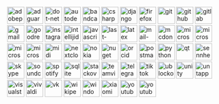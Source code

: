 
[<img src='https://cdn.jsdelivr.net/npm/simple-icons@3.0.1/icons/adobephotoshop.svg' alt='adobephotoshop' height='40'>](ps)  [<img src='https://cdn.jsdelivr.net/npm/simple-icons@3.0.1/icons/adguard.svg' alt='adguard' height='40'>](adg)  [<img src='https://cdn.jsdelivr.net/npm/simple-icons@3.0.1/icons/dot-net.svg' alt='dot-net' height='40'>](kjh)  [<img src='https://cdn.jsdelivr.net/npm/simple-icons@3.0.1/icons/autodesk.svg' alt='autodesk' height='40'>](autodesk)  [<img src='https://cdn.jsdelivr.net/npm/simple-icons@3.0.1/icons/bandcamp.svg' alt='bandcamp' height='40'>](bandcamp)  [<img src='https://cdn.jsdelivr.net/npm/simple-icons@3.0.1/icons/csharp.svg' alt='csharp' height='40'>](c#)  [<img src='https://cdn.jsdelivr.net/npm/simple-icons@3.0.1/icons/django.svg' alt='django' height='40'>](django)  [<img src='https://cdn.jsdelivr.net/npm/simple-icons@3.0.1/icons/firefox.svg' alt='firefox' height='40'>](ff)  [<img src='https://cdn.jsdelivr.net/npm/simple-icons@3.0.1/icons/git.svg' alt='git' height='40'>](git)  [<img src='https://cdn.jsdelivr.net/npm/simple-icons@3.0.1/icons/github.svg' alt='github' height='40'>](fghdf)  [<img src='https://cdn.jsdelivr.net/npm/simple-icons@3.0.1/icons/gitlab.svg' alt='gitlab' height='40'>](gitlab)  [<img src='https://cdn.jsdelivr.net/npm/simple-icons@3.0.1/icons/gmail.svg' alt='gmail' height='40'>](gmail)  [<img src='https://cdn.jsdelivr.net/npm/simple-icons@3.0.1/icons/goodreads.svg' alt='goodreads' height='40'>](goodreads)  [<img src='https://cdn.jsdelivr.net/npm/simple-icons@3.0.1/icons/instagram.svg' alt='instagram' height='40'>](insta)  [<img src='https://cdn.jsdelivr.net/npm/simple-icons@3.0.1/icons/intellijidea.svg' alt='intellijidea' height='40'>](dd)  [<img src='https://cdn.jsdelivr.net/npm/simple-icons@3.0.1/icons/javascript.svg' alt='javascript' height='40'>](js)  [<img src='https://cdn.jsdelivr.net/npm/simple-icons@3.0.1/icons/last-dot-fm.svg' alt='last-dot-fm' height='40'>](lastik)  [<img src='https://cdn.jsdelivr.net/npm/simple-icons@3.0.1/icons/latex.svg' alt='latex' height='40'>](latex)  [<img src='https://cdn.jsdelivr.net/npm/simple-icons@3.0.1/icons/mail-dot-ru.svg' alt='mail-dot-ru' height='40'>](mail)  [<img src='https://cdn.jsdelivr.net/npm/simple-icons@3.0.1/icons/mcdonalds.svg' alt='mcdonalds' height='40'>](makdak)  [<img src='https://cdn.jsdelivr.net/npm/simple-icons@3.0.1/icons/microsoft.svg' alt='microsoft' height='40'>](ms)  [<img src='https://cdn.jsdelivr.net/npm/simple-icons@3.0.1/icons/microsoftsharepoint.svg' alt='microsoftsharepoint' height='40'>](sharepoint)  [<img src='https://cdn.jsdelivr.net/npm/simple-icons@3.0.1/icons/microsoftexcel.svg' alt='microsoftexcel' height='40'>](excel)  [<img src='https://cdn.jsdelivr.net/npm/simple-icons@3.0.1/icons/microsoftsqlserver.svg' alt='microsoftsqlserver' height='40'>](mssql)  [<img src='https://cdn.jsdelivr.net/npm/simple-icons@3.0.1/icons/midi.svg' alt='midi' height='40'>](midi)  [<img src='https://cdn.jsdelivr.net/npm/simple-icons@3.0.1/icons/nextcloud.svg' alt='nextcloud' height='40'>](nextcloud)  [<img src='https://cdn.jsdelivr.net/npm/simple-icons@3.0.1/icons/nokia.svg' alt='nokia' height='40'>](nokia)  [<img src='https://cdn.jsdelivr.net/npm/simple-icons@3.0.1/icons/nuget.svg' alt='nuget' height='40'>](nuget)  [<img src='https://cdn.jsdelivr.net/npm/simple-icons@3.0.1/icons/orcid.svg' alt='orcid' height='40'>](orcid)  [<img src='https://cdn.jsdelivr.net/npm/simple-icons@3.0.1/icons/postman.svg' alt='postman' height='40'>](postman)  [<img src='https://cdn.jsdelivr.net/npm/simple-icons@3.0.1/icons/python.svg' alt='python' height='40'>](python)  [<img src='https://cdn.jsdelivr.net/npm/simple-icons@3.0.1/icons/qt.svg' alt='qt' height='40'>](qt)  [<img src='https://cdn.jsdelivr.net/npm/simple-icons@3.0.1/icons/sennheiser.svg' alt='sennheiser' height='40'>](sennheiser)  [<img src='https://cdn.jsdelivr.net/npm/simple-icons@3.0.1/icons/skype.svg' alt='skype' height='40'>](skype)  [<img src='https://cdn.jsdelivr.net/npm/simple-icons@3.0.1/icons/soundcloud.svg' alt='soundcloud' height='40'>](soundcloud)  [<img src='https://cdn.jsdelivr.net/npm/simple-icons@3.0.1/icons/spotify.svg' alt='spotify' height='40'>](spotify)  [<img src='https://cdn.jsdelivr.net/npm/simple-icons@3.0.1/icons/sqlite.svg' alt='sqlite' height='40'>](sqlite)  [<img src='https://cdn.jsdelivr.net/npm/simple-icons@3.0.1/icons/stackoverflow.svg' alt='stackoverflow' height='40'>](so)  [<img src='https://cdn.jsdelivr.net/npm/simple-icons@3.0.1/icons/teamviewer.svg' alt='teamviewer' height='40'>](teamviewer)  [<img src='https://cdn.jsdelivr.net/npm/simple-icons@3.0.1/icons/telegram.svg' alt='telegram' height='40'>](telega)  [<img src='https://cdn.jsdelivr.net/npm/simple-icons@3.0.1/icons/tiktok.svg' alt='tiktok' height='40'>](tiktotik)  [<img src='https://cdn.jsdelivr.net/npm/simple-icons@3.0.1/icons/ublockorigin.svg' alt='ublockorigin' height='40'>](ublock)  [<img src='https://cdn.jsdelivr.net/npm/simple-icons@3.0.1/icons/unity.svg' alt='unity' height='40'>](unity)  [<img src='https://cdn.jsdelivr.net/npm/simple-icons@3.0.1/icons/untappd.svg' alt='untappd' height='40'>](cwcwcwe)  [<img src='https://cdn.jsdelivr.net/npm/simple-icons@3.0.1/icons/visualstudio.svg' alt='visualstudio' height='40'>](vs)  [<img src='https://cdn.jsdelivr.net/npm/simple-icons@3.0.1/icons/vivaldi.svg' alt='vivaldi' height='40'>](vivaldi)  [<img src='https://cdn.jsdelivr.net/npm/simple-icons@3.0.1/icons/vk.svg' alt='vk' height='40'>](vk)  [<img src='https://cdn.jsdelivr.net/npm/simple-icons@3.0.1/icons/wikipedia.svg' alt='wikipedia' height='40'>](wiki)  [<img src='https://cdn.jsdelivr.net/npm/simple-icons@3.0.1/icons/windowsxp.svg' alt='windowsxp' height='40'>](xp)  [<img src='https://cdn.jsdelivr.net/npm/simple-icons@3.0.1/icons/xiaomi.svg' alt='xiaomi' height='40'>](xiaomi)  [<img src='https://cdn.jsdelivr.net/npm/simple-icons@3.0.1/icons/youtube.svg' alt='youtube' height='40'>](youtube)  [<img src='https://cdn.jsdelivr.net/npm/simple-icons@3.0.1/icons/youtubestudio.svg' alt='youtubestudio' height='40'>](youtube)  


<!--
**nordicmaster/nordicmaster** is a ✨ _special_ ✨ repository because its `README.md` (this file) appears on your GitHub profile.

Here are some ideas to get you started:

- 🔭 I’m currently working on ...
- 🌱 I’m currently learning ...
- 👯 I’m looking to collaborate on ...
- 🤔 I’m looking for help with ...
- 💬 Ask me about ...
- 📫 How to reach me: ...
- 😄 Pronouns: ...
- ⚡ Fun fact: ...
-->
